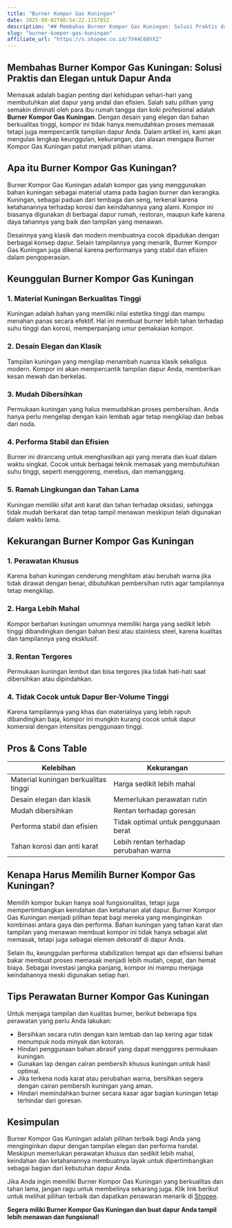 ```yaml
---
title: "Burner Kompor Gas Kuningan"
date: 2025-09-02T00:54:22.115785Z
description: "## Membahas Burner Kompor Gas Kuningan: Solusi Praktis dan Elegan untuk Dapur Anda..."
slug: "burner-kompor-gas-kuningan"
affiliate_url: "https://s.shopee.co.id/7V44C68VX2"
---
```

## Membahas Burner Kompor Gas Kuningan: Solusi Praktis dan Elegan untuk Dapur Anda

Memasak adalah bagian penting dari kehidupan sehari-hari yang membutuhkan alat dapur yang andal dan efisien. Salah satu pilihan yang semakin diminati oleh para ibu rumah tangga dan koki profesional adalah **Burner Kompor Gas Kuningan**. Dengan desain yang elegan dan bahan berkualitas tinggi, kompor ini tidak hanya memudahkan proses memasak tetapi juga mempercantik tampilan dapur Anda. Dalam artikel ini, kami akan mengulas lengkap keunggulan, kekurangan, dan alasan mengapa Burner Kompor Gas Kuningan patut menjadi pilihan utama.

## Apa itu Burner Kompor Gas Kuningan?

Burner Kompor Gas Kuningan adalah kompor gas yang menggunakan bahan kuningan sebagai material utama pada bagian burner dan kerangka. Kuningan, sebagai paduan dari tembaga dan seng, terkenal karena ketahanannya terhadap korosi dan keindahannya yang alami. Kompor ini biasanya digunakan di berbagai dapur rumah, restoran, maupun kafe karena daya tahannya yang baik dan tampilan yang menawan.

Desainnya yang klasik dan modern membuatnya cocok dipadukan dengan berbagai konsep dapur. Selain tampilannya yang menarik, Burner Kompor Gas Kuningan juga dikenal karena performanya yang stabil dan efisien dalam pengoperasian.

## Keunggulan Burner Kompor Gas Kuningan

### 1. Material Kuningan Berkualitas Tinggi

Kuningan adalah bahan yang memiliki nilai estetika tinggi dan mampu menahan panas secara efektif. Hal ini membuat burner lebih tahan terhadap suhu tinggi dan korosi, memperpanjang umur pemakaian kompor.

### 2. Desain Elegan dan Klasik

Tampilan kuningan yang mengilap menambah nuansa klasik sekaligus modern. Kompor ini akan mempercantik tampilan dapur Anda, memberikan kesan mewah dan berkelas.

### 3. Mudah Dibersihkan

Permukaan kuningan yang halus memudahkan proses pembersihan. Anda hanya perlu mengelap dengan kain lembab agar tetap mengkilap dan bebas dari noda.

### 4. Performa Stabil dan Efisien

Burner ini dirancang untuk menghasilkan api yang merata dan kuat dalam waktu singkat. Cocok untuk berbagai teknik memasak yang membutuhkan suhu tinggi, seperti menggoreng, merebus, dan memanggang.

### 5. Ramah Lingkungan dan Tahan Lama

Kuningan memiliki sifat anti karat dan tahan terhadap oksidasi, sehingga tidak mudah berkarat dan tetap tampil menawan meskipun telah digunakan dalam waktu lama.

## Kekurangan Burner Kompor Gas Kuningan

### 1. Perawatan Khusus

Karena bahan kuningan cenderung menghitam atau berubah warna jika tidak dirawat dengan benar, dibutuhkan pembersihan rutin agar tampilannya tetap mengkilap.

### 2. Harga Lebih Mahal

Kompor berbahan kuningan umumnya memiliki harga yang sedikit lebih tinggi dibandingkan dengan bahan besi atau stainless steel, karena kualitas dan tampilannya yang eksklusif.

### 3. Rentan Tergores

Permukaan kuningan lembut dan bisa tergores jika tidak hati-hati saat dibersihkan atau dipindahkan.

### 4. Tidak Cocok untuk Dapur Ber-Volume Tinggi

Karena tampilannya yang khas dan materialnya yang lebih rapuh dibandingkan baja, kompor ini mungkin kurang cocok untuk dapur komersial dengan intensitas penggunaan tinggi.

## Pros & Cons Table

| Kelebihan                        | Kekurangan                        |
|----------------------------------|-----------------------------------|
| Material kuningan berkualitas tinggi | Harga sedikit lebih mahal        |
| Desain elegan dan klasik        | Memerlukan perawatan rutin       |
| Mudah dibersihkan               | Rentan terhadap goresan          |
| Performa stabil dan efisien    | Tidak optimal untuk penggunaan berat |
| Tahan korosi dan anti karat     | Lebih rentan terhadap perubahan warna |

## Kenapa Harus Memilih Burner Kompor Gas Kuningan?

Memilih kompor bukan hanya soal fungsionalitas, tetapi juga mempertimbangkan keindahan dan ketahanan alat dapur. Burner Kompor Gas Kuningan menjadi pilihan tepat bagi mereka yang menginginkan kombinasi antara gaya dan performa. Bahan kuningan yang tahan karat dan tampilan yang menawan membuat kompor ini tidak hanya sebagai alat memasak, tetapi juga sebagai elemen dekoratif di dapur Anda.

Selain itu, keunggulan performa stabilization tempat api dan efisiensi bahan bakar membuat proses memasak menjadi lebih mudah, cepat, dan hemat biaya. Sebagai investasi jangka panjang, kompor ini mampu menjaga keindahannya meski digunakan setiap hari.

## Tips Perawatan Burner Kompor Gas Kuningan

Untuk menjaga tampilan dan kualitas burner, berikut beberapa tips perawatan yang perlu Anda lakukan:

- Bersihkan secara rutin dengan kain lembab dan lap kering agar tidak menumpuk noda minyak dan kotoran.
- Hindari penggunaan bahan abrasif yang dapat menggores permukaan kuningan.
- Gunakan lap dengan cairan pembersih khusus kuningan untuk hasil optimal.
- Jika terkena noda karat atau perubahan warna, bersihkan segera dengan cairan pembersih kuningan yang aman.
- Hindari memindahkan burner secara kasar agar bagian kuningan tetap terhindar dari goresan.

## Kesimpulan

Burner Kompor Gas Kuningan adalah pilihan terbaik bagi Anda yang menginginkan dapur dengan tampilan elegan dan performa handal. Meskipun memerlukan perawatan khusus dan sedikit lebih mahal, keindahan dan ketahanannya membuatnya layak untuk dipertimbangkan sebagai bagian dari kebutuhan dapur Anda.

Jika Anda ingin memiliki Burner Kompor Gas Kuningan yang berkualitas dan tahan lama, jangan ragu untuk membelinya sekarang juga. Klik link berikut untuk melihat pilihan terbaik dan dapatkan penawaran menarik di [Shopee](https://s.shopee.co.id/7V44C68VX2).

**Segera miliki Burner Kompor Gas Kuningan dan buat dapur Anda tampil lebih menawan dan fungsional!**